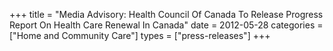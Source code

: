 +++
title = "Media Advisory: Health Council Of Canada To Release Progress Report On Health Care Renewal In Canada"
date = 2012-05-28
categories = ["Home and Community Care"]
types = ["press-releases"]
+++
